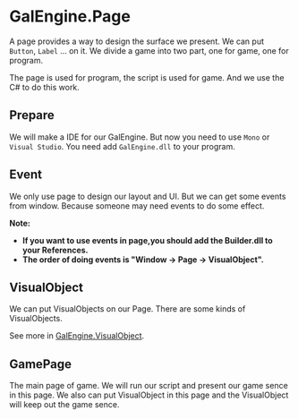 # GalEngine.Page

A page provides a way to design the surface we present.
We can put `Button`, `Label` ... on it.
We divide a game into two part, one for game, one for program.

The page is used for program, the script is used for game.
And we use the C# to do this work.

## Prepare

We will make a IDE for our GalEngine.
But now you need to use `Mono` or `Visual Studio`.
You need add `GalEngine.dll` to your program.

## Event

We only use page to design our layout and UI.
But we can get some events from window. 
Because someone may need events to do some effect.

**Note:** 
- **If you want to use events in page,you should add the Builder.dll to your References.**
- **The order of doing events is "Window -> Page -> VisualObject".**

## VisualObject

We can put VisualObjects on our Page. 
There are some kinds of VisualObjects.

See more in [GalEngine.VisualObject](/GalEngine.VisualObject.md).

## GamePage

The main page of game.
We will run our script and present our game sence in this page.
We also can put VisualObject in this page and the VisualObject will keep out the game sence.